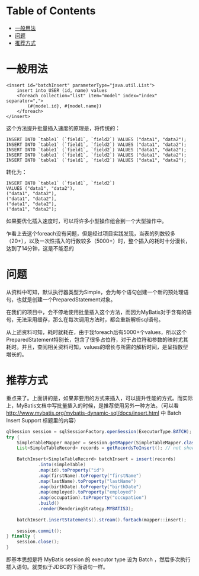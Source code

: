 # Table of Contents

* [一般用法](#一般用法)
* [问题](#问题)
* [推荐方式](#推荐方式)


# 一般用法

```MYSQL
<insert id="batchInsert" parameterType="java.util.List">
    insert into USER (id, name) values
    <foreach collection="list" item="model" index="index" separator=",">
        (#{model.id}, #{model.name})
    </foreach>
</insert>
```

这个方法提升批量插入速度的原理是，将传统的：

```MYSQL
INSERT INTO `table1` (`field1`, `field2`) VALUES ("data1", "data2");
INSERT INTO `table1` (`field1`, `field2`) VALUES ("data1", "data2");
INSERT INTO `table1` (`field1`, `field2`) VALUES ("data1", "data2");
INSERT INTO `table1` (`field1`, `field2`) VALUES ("data1", "data2");
INSERT INTO `table1` (`field1`, `field2`) VALUES ("data1", "data2");
```

转化为：

```mysql
INSERT INTO `table1` (`field1`, `field2`)
VALUES ("data1", "data2"),
("data1", "data2"),
("data1", "data2"),
("data1", "data2"),
("data1", "data2");
```

如果要优化插入速度时，可以将许多小型操作组合到一个大型操作中。

乍看上去这个foreach没有问题，但是经过项目实践发现，当表的列数较多（20+），以及一次性插入的行数较多（5000+）时，整个插入的耗时十分漫长，达到了14分钟，这是不能忍的

# 问题

从资料中可知，默认执行器类型为Simple，会为每个语句创建一个新的预处理语句，也就是创建一个PreparedStatement对象。

在我们的项目中，会不停地使用批量插入这个方法，而因为MyBatis对于含有<foreach>的语句，无法采用缓存，那么在每次调用方法时，都会重新解析sql语句。

从上述资料可知，耗时就耗在，由于我foreach后有5000+个values，所以这个PreparedStatement特别长，包含了很多占位符，对于占位符和参数的映射尤其耗时。并且，查阅相关资料可知，values的增长与所需的解析时间，是呈指数型增长的。

# 推荐方式

重点来了。上面讲的是，如果非要用<foreach>的方式来插入，可以提升性能的方式。而实际上，MyBatis文档中写批量插入的时候，是推荐使用另外一种方法。（可以看 http://www.mybatis.org/mybatis-dynamic-sql/docs/insert.html 中 Batch Insert Support 标题里的内容）

```java
qlSession session = sqlSessionFactory.openSession(ExecutorType.BATCH);
try {
    SimpleTableMapper mapper = session.getMapper(SimpleTableMapper.class);
    List<SimpleTableRecord> records = getRecordsToInsert(); // not shown
 
    BatchInsert<SimpleTableRecord> batchInsert = insert(records)
            .into(simpleTable)
            .map(id).toProperty("id")
            .map(firstName).toProperty("firstName")
            .map(lastName).toProperty("lastName")
            .map(birthDate).toProperty("birthDate")
            .map(employed).toProperty("employed")
            .map(occupation).toProperty("occupation")
            .build()
            .render(RenderingStrategy.MYBATIS3);
 
    batchInsert.insertStatements().stream().forEach(mapper::insert);
 
    session.commit();
} finally {
    session.close();
}
```

即基本思想是将 MyBatis session 的 executor type 设为 Batch ，然后多次执行插入语句。就类似于JDBC的下面语句一样。

